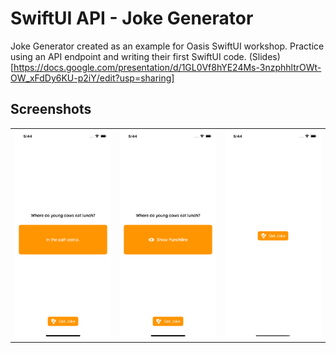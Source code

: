 # SwiftUI API - Joke Generator

Joke Generator created as an example for Oasis SwiftUI workshop. Practice using an API endpoint and writing their first SwiftUI code.
(Slides)[https://docs.google.com/presentation/d/1GL0Vf8hYE24Ms-3nzphhltrOWt-OW_xFdDy6KU-p2iY/edit?usp=sharing]
 
## Screenshots
<table>
  <tr>
    <td><img src="Screenshots/Screenshot1.png" width="200"/></td>
    <td><img src="Screenshots/Screenshot2.png" width="200"/></td>
    <td><img src="Screenshots/Screenshot3.png" width="200"/></td>
  </tr>
 </table>
